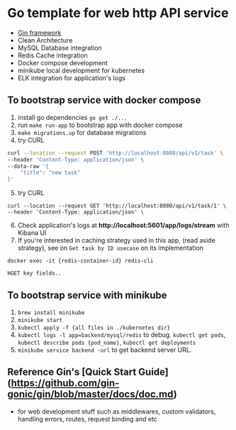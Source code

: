 # Go template for web http API service

- [Gin framework](https://github.com/gin-gonic/gin)
- Clean Architecture
- MySQL Database integration
- Redis Cache integration
- Docker compose development
- minikube local development for kubernetes
- ELK integration for application's logs


## To bootstrap service with docker compose

1. install go dependencies `go get ./...`
2. run `make run-app` to bootstrap app with docker compose
3. `make migrations.up` for database migrations
4. try CURL 
```bash
curl --location --request POST 'http://localhost:8080/api/v1/task' \
--header 'Content-Type: application/json' \
--data-raw '{
    "title": "new task"
}'
```
5. try CURL 
```
curl --location --request GET 'http://localhost:8080/api/v1/task/1' \
--header 'Content-Type: application/json' \
```
6. Check application's logs at <b>http://localhost:5601/app/logs/stream</b> with Kibana UI
7. If you're interested in caching strategy used in this app, (read aside strategy), see on `Get task by ID usecase` on its implementation

`docker exec -it {redis-container-id} redis-cli` 

`HGET key fields..`

## To bootstrap service with minikube 

1. `brew install minikube`
2. `minikube start`
3. `kubectl apply -f {all files in ./kubernetes dir}` 
4. `kubectl logs -l app=backend/mysql/redis` to debug. `kubectl get pods`, `kubectl describe pods {pod_name}`, `kubectl get deployments`
5. `minikube service backend -url` to get backend server URL. 


## Reference Gin's [Quick Start Guide] (https://github.com/gin-gonic/gin/blob/master/docs/doc.md)

- for web development stuff such as middlewares, custom validators, handling errors, routes, request binding and etc
